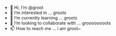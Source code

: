 - 👋 Hi, I’m @groot
- 👀 I’m interested in ...  groots
- 🌱 I’m currently learning ... grootz
- 💞️ I’m looking to collaborate with ... groooooooots
- 📫 How to reach me ... i am groot~

<!---
vmfptmzk/vmfptmzk is a ✨ special ✨ repository because its `README.md` (this file) appears on your GitHub profile.
You can click the Preview link to take a look at your changes.
--->
